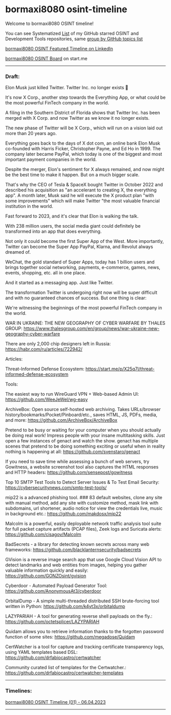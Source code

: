 # bormaxi8080 osint-timeline


Welcome to bormaxi8080 OSINT timeline!

You can see Systematized [List](https://github.com/bormaxi8080/github-starred-repos-builder/blob/main/starred_repos.md) of my GitHub starred OSINT and Development Tools repositories, same [group by GitHub topics list](https://github.com/bormaxi8080/starred)

[bormaxi8080 OSINT Featured Timeline on LinkedIn](https://www.linkedin.com/in/maxim-marshak/details/featured/)

[bormaxi8080 OSINT Board](https://start.me/p/X2G0DB/bormaxi8080-osint-board) on start.me

----

### Draft:

Elon Musk just killed Twitter. Twitter Inc. no longer exists 🤯  
  
It's now X Corp., another step towards the Everything App, or what could be the most powerful FinTech company in the world.  
  
A filing in the Southern District of Florida shows that Twitter Inc. has been merged with X Corp. and now Twitter as we know it no longer exists.  
  
The new phase of Twitter will be X Corp., which will run on a vision laid out more than 20 years ago.  
  
Everything goes back to the days of X dot com, an online bank Elon Musk co-founded with Harris Ficker, Christopher Payne, and Ed Ho in 1999. The company later became PayPal, which today is one of the biggest and most important payment companies in the world.  
  
Despite the merger, Elon's sentiment for X always remained, and now might be the best time to make it happen. But on a much bigger scale.  
  
That's why the CEO of Tesla & SpaceX bought Twitter in October 2022 and described his acquisition as "an accelerant to creating X, the everything app". A month later, Musk said he will execute the X product plan "with some improvements" which will make Twitter "the most valuable financial institution in the world.  
  
Fast forward to 2023, and it's clear that Elon is walking the talk.  
  
With 238 million users, the social media giant could definitely be transformed into an app that does everything.  
  
Not only it could become the first Super App of the West. More importantly, Twitter can become the Super App PayPal, Klarna, and Revolut always dreamed of.  
  
WeChat, the gold standard of Super Apps, today has 1 billion users and brings together social networking, payments, e-commerce, games, news, events, shopping, etc. all in one place.  
  
And it started as a messaging app. Just like Twitter.  
  
The transformation Twitter is undergoing right now will be super difficult and with no guaranteed chances of success. But one thing is clear:  
  
We're witnessing the beginnings of the most powerful FinTech company in the world.


WAR IN UKRAINE: THE NEW GEOGRAPHY OF CYBER WARFARE BY THALES GROUP: https://www.thalesgroup.com/en/group/news/war-ukraine-new-geography-cyber-warfare

There are only 2,000 chip designers left in Russia: https://habr.com/ru/articles/722942/

Articles:

Threat-Informed Defense Ecosystem: https://start.me/p/X25q7l/threat-informed-defense-ecosystem

Tools:

The easiest way to run WireGuard VPN + Web-based Admin UI: https://github.com/WeeJeWel/wg-easy

ArchiveBox: Open source self-hosted web archiving. Takes URLs/browser history/bookmarks/Pocket/Pinboard/etc., saves HTML, JS, PDFs, media, and more: https://github.com/ArchiveBox/ArchiveBox

Pretend to be busy or waiting for your computer when you should actually be doing real work! Impress people with your insane multitasking skills. Just open a few instances of genact and watch the show. genact has multiple scenes that pretend to be doing something exciting or useful when in reality nothing is happening at all: https://github.com/svenstaro/genact

If you need to save time while assessing a bunch of web servers, try Gowitness, a website screenshot tool also captures the HTML responses and HTTP headers: https://github.com/sensepost/gowitness

Top 10 SMTP Test Tools to Detect Server Issues & To Test Email Security: https://cybersecuritynews.com/smtp-test-tools/


mip22 is a advanced phishing tool. ### 83 default websites, clone any site with manual method, add any site with customize method, mask link with subdomains, url shortener, audio notice for view the credentials live, music in background etc.: https://github.com/makdosx/mip22

Malcolm is a powerful, easily deployable network traffic analysis tool suite for full packet capture artifacts (PCAP files), Zeek logs and Suricata alerts: https://github.com/cisagov/Malcolm

BadSecrets - a library for detecting known secrets across many web frameworks: https://github.com/blacklanternsecurity/badsecrets

GVision is a reverse image search app that use Google Cloud Vision API to detect landmarks and web entities from images, helping you gather valuable information quickly and easily: https://github.com/GONZOsint/gvision

Cyberdoor - Automated Payload Generator Tool: https://github.com/AnonymousAt3/cyberdoor

OrbitalDump - A simple multi-threaded distributed SSH brute-forcing tool written in Python: https://github.com/k4yt3x/orbitaldump

LAZYPARIAH - A tool for generating reverse shell payloads on the fly.: https://github.com/octetsplicer/LAZYPARIAH

Quidam allows you to retrieve information thanks to the forgotten password function of some sites: https://github.com/megadose/Quidam

CertWatcher is a tool for capture and tracking certificate transparency logs, using YAML templates based DSL: https://github.com/drfabiocastro/certwatcher

Community curated list of templates for the Certwatcher.: https://github.com/drfabiocastro/certwatcher-templates



----

### Timelines:

[bormaxi8080 OSINT Timeline (01) - 06.04.2023](bormaxi8080-osint-timeline_06.04.2023.md)


----

